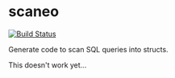 # scaneo
[![Build Status](https://drone.io/github.com/variadico/scaneo/status.png)](https://drone.io/github.com/variadico/scaneo/latest)

Generate code to scan SQL queries into structs.

This doesn't work yet...
